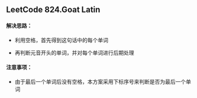## LeetCode 824.Goat Latin

#### 解决思路：
    
* 利用空格，首先得到这句话中的每个单词
	
* 再判断元音开头的单词，并对每个单词进行后期处理
	
#### 注意事项：

* 由于最后一个单词后没有空格，本方案采用下标序号来判断是否为最后一个单词